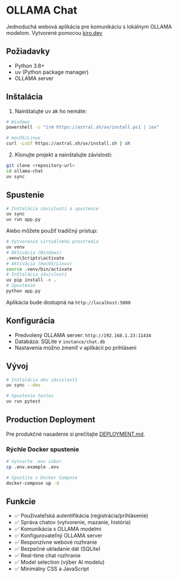 # OLLAMA Chat

Jednoduchá webová aplikácia pre komunikáciu s lokálnym OLLAMA modelom.
Vytvorené pomocou [kiro.dev](https://kiro.dev)

## Požiadavky

- Python 3.8+
- uv (Python package manager)
- OLLAMA server

## Inštalácia

1. Nainštalujte uv ak ho nemáte:
```bash
# Windows
powershell -c "irm https://astral.sh/uv/install.ps1 | iex"

# macOS/Linux
curl -LsSf https://astral.sh/uv/install.sh | sh
```

2. Klonujte projekt a nainštalujte závislosti:
```bash
git clone <repository-url>
cd ollama-chat
uv sync
```

## Spustenie

```bash
# Inštalácia závislostí a spustenie
uv sync
uv run app.py
```

Alebo môžete použiť tradičný prístup:
```bash
# Vytvorenie virtuálneho prostredia
uv venv
# Aktivácia (Windows)
.venv\Scripts\activate
# Aktivácia (macOS/Linux)  
source .venv/bin/activate
# Inštalácia závislostí
uv pip install -e .
# Spustenie
python app.py
```

Aplikácia bude dostupná na `http://localhost:5000`

## Konfigurácia

- Predvolený OLLAMA server: `http://192.168.1.23:11434`
- Databáza: SQLite v `instance/chat.db`
- Nastavenia možno zmeniť v aplikácii po prihlásení

## Vývoj

```bash
# Inštalácia dev závislostí
uv sync --dev

# Spustenie testov
uv run pytest
```

## Production Deployment

Pre produkčné nasadenie si prečítajte [DEPLOYMENT.md](DEPLOYMENT.md).

### Rýchle Docker spustenie

```bash
# Vytvorte .env súbor
cp .env.example .env

# Spustite s Docker Compose
docker-compose up -d
```

## Funkcie

- ✅ Používateľská autentifikácia (registrácia/prihlásenie)
- ✅ Správa chatov (vytvorenie, mazanie, história)
- ✅ Komunikácia s OLLAMA modelmi
- ✅ Konfigurovateľný OLLAMA server
- ✅ Responzívne webové rozhranie
- ✅ Bezpečné ukladanie dát (SQLite)
- ✅ Real-time chat rozhranie
- ✅ Model selection (výber AI modelu)
- ✅ Minimálny CSS a JavaScript